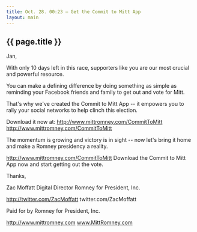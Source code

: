 ```yaml
---
title: Oct. 28. 00:23 — Get the Commit to Mitt App
layout: main
---
```


## {{ page.title }}

Jan,

With only 10 days left in this race, supporters like you are our most crucial and powerful resource.

You can make a defining difference by doing something as simple as reminding your Facebook friends and family to get out and vote for Mitt.

That's why we've created the Commit to Mitt App -- it empowers you to rally your social networks to help clinch this election.

Download it now at:
http://www.mittromney.com/CommitToMitt
http://www.mittromney.com/CommitToMitt

The momentum is growing and victory is in sight -- now let's bring it home and make a Romney presidency a reality.

http://www.mittromney.com/CommitToMitt
Download the Commit to Mitt App now and start getting out the vote.

Thanks,

Zac Moffatt
Digital Director
Romney for President, Inc.

http://twitter.com/ZacMoffatt
twitter.com/ZacMoffatt

Paid for by Romney for President, Inc.

http://www.mittromney.com
www.MittRomney.com